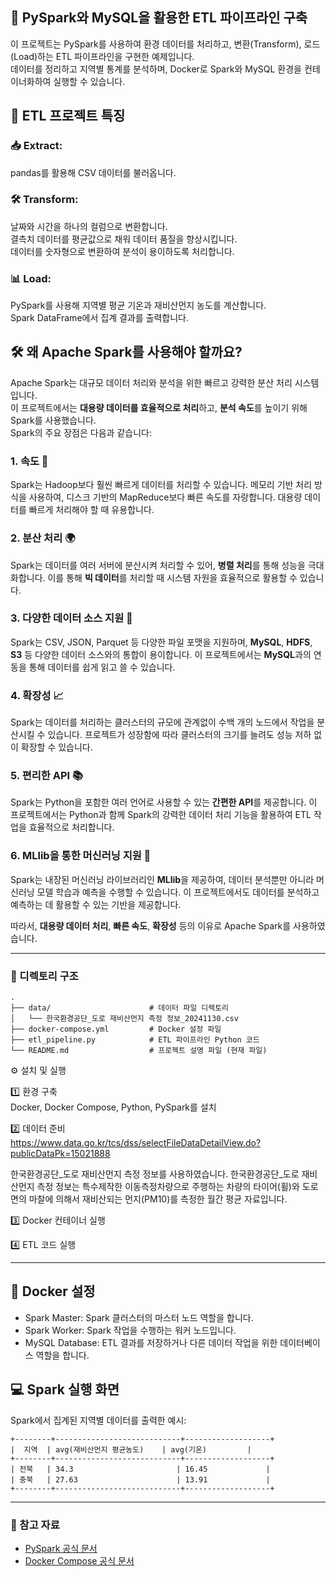 ## 🌟 PySpark와 MySQL을 활용한 ETL 파이프라인 구축
이 프로젝트는 PySpark를 사용하여 환경 데이터를 처리하고, 변환(Transform), 로드(Load)하는 ETL 파이프라인을 구현한 예제입니다.</br>
데이터를 정리하고 지역별 통계를 분석하며, Docker로 Spark와 MySQL 환경을 컨테이너화하여 실행할 수 있습니다.

## 📌 ETL 프로젝트 특징
### 📥 Extract: 
pandas를 활용해 CSV 데이터를 불러옵니다.
### 🛠 Transform:
날짜와 시간을 하나의 컬럼으로 변환합니다.</br>
결측치 데이터를 평균값으로 채워 데이터 품질을 향상시킵니다.</br>
데이터를 숫자형으로 변환하여 분석이 용이하도록 처리합니다.</br>
### 📊 Load:
PySpark를 사용해 지역별 평균 기온과 재비산먼지 농도를 계산합니다.</br>
Spark DataFrame에서 집계 결과를 출력합니다.

## 🛠 왜 Apache Spark를 사용해야 할까요?

Apache Spark는 대규모 데이터 처리와 분석을 위한 빠르고 강력한 분산 처리 시스템입니다.</br>
이 프로젝트에서는 **대용량 데이터를 효율적으로 처리**하고, **분석 속도**를 높이기 위해 Spark를 사용했습니다. </br>
Spark의 주요 장점은 다음과 같습니다:

### 1. **속도** 🚀
Spark는 Hadoop보다 훨씬 빠르게 데이터를 처리할 수 있습니다. 메모리 기반 처리 방식을 사용하여, 디스크 기반의 MapReduce보다 빠른 속도를 자랑합니다. 대용량 데이터를 빠르게 처리해야 할 때 유용합니다.

### 2. **분산 처리** 🌍
Spark는 데이터를 여러 서버에 분산시켜 처리할 수 있어, **병렬 처리**를 통해 성능을 극대화합니다. 이를 통해 **빅 데이터**를 처리할 때 시스템 자원을 효율적으로 활용할 수 있습니다.

### 3. **다양한 데이터 소스 지원** 📂
Spark는 CSV, JSON, Parquet 등 다양한 파일 포맷을 지원하며, **MySQL**, **HDFS**, **S3** 등 다양한 데이터 소스와의 통합이 용이합니다. 이 프로젝트에서는 **MySQL**과의 연동을 통해 데이터를 쉽게 읽고 쓸 수 있습니다.

### 4. **확장성** 📈
Spark는 데이터를 처리하는 클러스터의 규모에 관계없이 수백 개의 노드에서 작업을 분산시킬 수 있습니다. 프로젝트가 성장함에 따라 클러스터의 크기를 늘려도 성능 저하 없이 확장할 수 있습니다.

### 5. **편리한 API** 📚
Spark는 Python을 포함한 여러 언어로 사용할 수 있는 **간편한 API**를 제공합니다. 이 프로젝트에서는 Python과 함께 Spark의 강력한 데이터 처리 기능을 활용하여 ETL 작업을 효율적으로 처리합니다.

### 6. **MLlib을 통한 머신러닝 지원** 🤖
Spark는 내장된 머신러닝 라이브러리인 **MLlib**을 제공하여, 데이터 분석뿐만 아니라 머신러닝 모델 학습과 예측을 수행할 수 있습니다. 이 프로젝트에서도 데이터를 분석하고 예측하는 데 활용할 수 있는 기반을 제공합니다. </br>

따라서, **대용량 데이터 처리**, **빠른 속도**, **확장성** 등의 이유로 Apache Spark를 사용하였습니다.


---
### 📂 디렉토리 구조
```
. 
├── data/                      # 데이터 파일 디렉토리  
│   └── 한국환경공단_도로 재비산먼지 측정 정보_20241130.csv  
├── docker-compose.yml         # Docker 설정 파일  
├── etl_pipeline.py            # ETL 파이프라인 Python 코드  
└── README.md                  # 프로젝트 설명 파일 (현재 파일)
```  
⚙️ 설치 및 실행</br>

1️⃣ 환경 구축</br>
Docker, Docker Compose, Python, PySpark를 설치

2️⃣ 데이터 준비</br>
https://www.data.go.kr/tcs/dss/selectFileDataDetailView.do?publicDataPk=15021888

한국환경공단_도로 재비산먼지 측정 정보를 사용하였습니다. 한국환경공단_도로 재비산먼지 측정 정보는 특수제작한 이동측정차량으로 주행하는 차량의 타이어(휠)와 도로면의 마찰에 의해서 재비산되는 먼지(PM10)를 측정한 월간 평균 자료입니다. 

3️⃣ Docker 컨테이너 실행

4️⃣ ETL 코드 실행

---
## 🐳 Docker 설정
* Spark Master: Spark 클러스터의 마스터 노드 역할을 합니다. </br>
* Spark Worker: Spark 작업을 수행하는 워커 노드입니다.</br>
* MySQL Database: ETL 결과를 저장하거나 다른 데이터 작업을 위한 데이터베이스 역할을 합니다.</br>

## 💻 Spark 실행 화면</br>
Spark에서 집계된 지역별 데이터를 출력한 예시:</br>
```
+--------+----------------------------+-------------------+
|  지역  | avg(재비산먼지 평균농도)    | avg(기온)         |
+--------+----------------------------+-------------------+
| 전북   | 34.3                       | 16.45             |
| 충북   | 27.63                      | 13.91             |
+--------+----------------------------+-------------------+

```
---
### 🔗 참고 자료
- [PySpark 공식 문서](https://spark.apache.org/docs/latest/api/python/)
- [Docker Compose 공식 문서](https://docs.docker.com/compose/)
